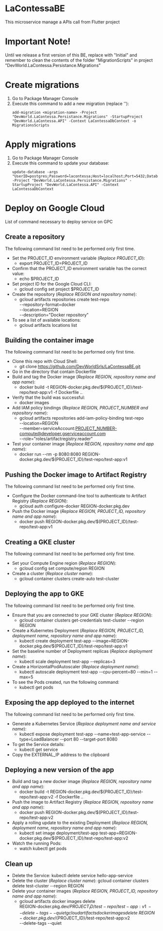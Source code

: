 # LaContessaBE
This microservice manage a APIs call from Flutter project

# Important Note!
Until we release a first version of this BE, replace <migration-name> with "Initial" and remember to clean the contents of the folder "MigrationScripts" in project "DevWorld.LaContessa.Persistance.Migrations"

# Create migrations
1. Go to Package Manager Console
2. Execute this command to add a new migration (replace '<migration-name>'):
   ```shell
   add-migration <migration-name> -Project "DevWorld.LaContessa.Persistance.Migrations" -StartupProject "DevWorld.LaContessa.API" -Context LaContessaDbContext -o MigrationsScripts
   ```
# Apply migrations
1. Go to Package Manager Console
2. Execute this command to update your database:
   ```shell
   update-database -args "UserID=postgres;Password=lacontessa;Host=localhost;Port=5432;Database=lacontessadb" -Project "DevWorld.LaContessa.Persistance.Migrations" -StartupProject "DevWorld.LaContessa.API" -Context LaContessaDbContext
   ```
   
# Deploy on Google Cloud
List of command necessary to deploy service on GPC

## Create a repository
The following command list need to be performed only first time.

- Set the PROJECT_ID environment variable (*Replace PROJECT_ID*):
  - export PROJECT_ID=PROJECT_ID
- Confirm that the PROJECT_ID environment variable has the correct value:
  - echo $PROJECT_ID
- Set project ID for the Google Cloud CLI:
  - gcloud config set project $PROJECT_ID
- Create the repository (*Replace REGION and repository name*):
  - gcloud artifacts repositories create test-repo \
   --repository-format=docker \
   --location=REGION \
   --description="Docker repository"
- To see a list of available locations:
  - gcloud artifacts locations list
  
## Building the container image
The following command list need to be performed only first time.

- Clone this repo with Cloud Shell:
  - git clone https://github.com/DevWorldSrls/LaContessaBE.git
- Go in the directory that contain Dockerfile
- Build and tag the Docker image (*Replace REGION, repository name and app name*):
  - docker build -t REGION-docker.pkg.dev/${PROJECT_ID}/test-repo/test-app:v1 -f Dockerfile ..
- Verify that the build was successful:
  - docker images
- Add IAM policy bindings (*Replace REGION, PROJECT_NUMBER and repository name*):
  - gcloud artifacts repositories add-iam-policy-binding test-repo \
    --location=REGION \
    --member=serviceAccount:PROJECT_NUMBER-compute@developer.gserviceaccount.com \
    --role="roles/artifactregistry.reader"
- Test your container image (*Replace REGION, repository name and app name*):
  - docker run --rm -p 8080:8080 REGION-docker.pkg.dev/${PROJECT_ID}/test-repo/test-app:v1

## Pushing the Docker image to Artifact Registry
The following command list need to be performed only first time.

- Configure the Docker command-line tool to authenticate to Artifact Registry (*Replace REGION*):
  - gcloud auth configure-docker REGION-docker.pkg.dev
- Push the Docker image (*Replace REGION, PROJECT_ID, repository name and app name*):
  - docker push REGION-docker.pkg.dev/${PROJECT_ID}/test-repo/test-app:v1

## Creating a GKE cluster
The following command list need to be performed only first time.

- Set your Compute Engine region (*Replace REGION*):
  - gcloud config set compute/region REGION
- Create a cluster (*Replace cluster name*):
  - gcloud container clusters create-auto test-cluster

## Deploying the app to GKE
The following command list need to be performed only first time.

- Ensure that you are connected to your GKE cluster (*Replace REGION*): 
  - gcloud container clusters get-credentials test-cluster --region REGION
- Create a Kubernetes Deployment (*Replace REGION, PROJECT_ID, deployment name, repository name and app name*):
  - kubectl create deployment test-app --image=REGION-docker.pkg.dev/${PROJECT_ID}/test-repo/test-app:v1
- Set the baseline number of Deployment replicas (*Replace deployment name*):
  - kubectl scale deployment test-app --replicas=3
- Create a HorizontalPodAutoscaler (*Replace deployment name*):
  - kubectl autoscale deployment test-app --cpu-percent=80 --min=1 --max=5
- To see the Pods created, run the following command:
  - kubectl get pods

## Exposing the app deployed to the internet
The following command list need to be performed only first time.

- Generate a Kubernetes Service (*Replace deployment name and service name*):
  - kubectl expose deployment test-app --name=test-app-service --type=LoadBalancer --port 80 --target-port 8080
- To get the Service details:
  - kubectl get service
- Copy the EXTERNAL_IP address to the clipboard

## Deploying a new version of the app

- Build and tag a new docker image (*Replace REGION, repository name and app name*):
  - docker build -t REGION-docker.pkg.dev/${PROJECT_ID}/test-repo/test-app:v2 -f Dockerfile ..
- Push the image to Artifact Registry (*Replace REGION, repository name and app name*):
  - docker push REGION-docker.pkg.dev/${PROJECT_ID}/test-repo/test-app:v2
- Apply a rolling update to the existing Deployment (*Replace REGION, deployment name, repository name and app name*):
  - kubectl set image deployment/test-app test-app=REGION-docker.pkg.dev/${PROJECT_ID}/test-repo/test-app:v2
- Watch the running Pods:
  - watch kubectl get pods

## Clean up
- Delete the Service:
  kubectl delete service hello-app-service
- Delete the cluster (*Replace cluster name*):
  gcloud container clusters delete test-cluster --region REGION
- Delete your container images (*Replace REGION, PROJECT_ID, repository name and app name*):
  - gcloud artifacts docker images delete \
    REGION-docker.pkg.dev/${PROJECT_ID}/test-repo/test-app:v1 \
    --delete-tags --quiet
  gcloud artifacts docker images delete \
    REGION-docker.pkg.dev/${PROJECT_ID}/test-repo/test-app:v2 \
    --delete-tags --quiet
